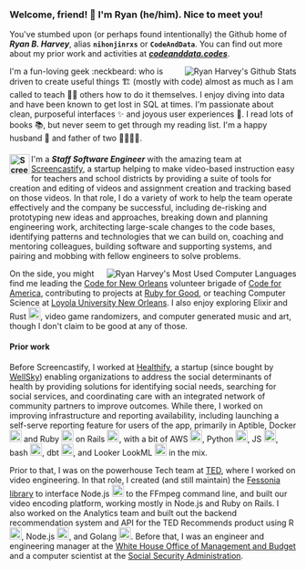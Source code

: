 ### Welcome, friend! :wave: I'm Ryan (he/him). Nice to meet you!

You've stumbed upon (or perhaps found intentionally) the Github home of **_Ryan B. Harvey_**, alias **`nihonjinrxs`** or **`CodeAndData`**. You can find out more about my prior work and activities at **_[codeanddata.codes](https://codeanddata.codes)_**.

<img align="right" src="https://github-readme-stats.vercel.app/api?username=nihonjinrxs&theme=tokyonight&show_icons=true&count_private=true" alt="Ryan Harvey's Github Stats"/>

I'm a fun-loving geek :neckbeard: who is driven to create useful things 🏗️ (mostly with code) almost as much as I am called to teach 👨‍🏫 others how to do it themselves. I enjoy diving into data and have been known to get lost in SQL at times. I'm passionate about clean, purposeful interfaces ✨ and joyous user experiences 🥰. I read lots of books :books:, but never seem to get through my reading list. I'm a happy husband 💑 and father of two 👨‍👩‍👧‍👦.

#### <a href="https://www.screencastify.com/"><img align="left" height="35" alt="Screencastify Logo" src="https://assets-global.website-files.com/60a542fbe956e055e9d41cff/60a5bf4dffac65edc12c6be8_logo.svg"/></a>
I'm a **_Staff Software Engineer_** with the amazing team at [Screencastify](https://screencastify.com), a startup helping to make video-based instruction easy for teachers and school districts by providing a suite of tools for creation and editing of videos and assignment creation and tracking based on those videos. In that role, I do a variety of work to help the team operate effectively and the company be successful, including de-risking and prototyping new ideas and approaches, breaking down and planning engineering work, architecting large-scale changes to the code bases, identifying patterns and technologies that we can build on, coaching and mentoring colleagues, building software and supporting systems, and pairing and mobbing with fellow engineers to solve problems.

<img align="right" src="https://github-readme-stats.vercel.app/api/top-langs?username=nihonjinrxs&theme=tokyonight&langs_count=6&layout=compact&count_private=true&hide=HTML,CSS,C%23" alt="Ryan Harvey's Most Used Computer Languages"/>

On the side, you might find me leading the [Code for New Orleans](https://codeforneworleans.org) volunteer brigade of [Code for America](https://codeforamerica.org), contributing to projects at [Ruby for Good](https://rubyforgood.org/), or teaching Computer Science at [Loyola University New Orleans](https://www.loyno.edu/academics/colleges/college-arts-sciences/computer-science). I also enjoy exploring Elixir and Rust <a href="https://www.rust-lang.org/" title="Rust"><img src="https://github.com/tomchen/stack-icons/blob/master/logos/rust.svg" alt="Rust" width="21px" height="21px"></a>, video game randomizers, and computer generated music and art, though I don't claim to be good at any of those.

#### **Prior work**

Before Screencastify, I worked at [Healthify](https://healthify.us), a startup (since bought by [WellSky](https://wellsky.com)) enabling organizations to address the social determinants of health by providing solutions for identifying social needs, searching for social services, and coordinating care with an integrated network of community partners to improve outcomes. While there, I worked on improving infrastructure and reporting availability, including launching a self-serve reporting feature for users of the app, primarily in Aptible, Docker <a href="https://www.docker.com/" title="Docker"><img src="https://github.com/tomchen/stack-icons/blob/master/logos/docker-icon.svg" alt="Docker" width="21px" height="21px"></a> and Ruby <a href="https://www.ruby-lang.org/" title="Ruby"><img src="https://github.com/tomchen/stack-icons/blob/master/logos/ruby.svg" alt="Ruby" width="21px" height="21px"></a> on Rails <a href="https://rubyonrails.org/" title="Ruby on Rails"><img src="https://github.com/tomchen/stack-icons/blob/master/logos/rails.svg" alt="Ruby on Rails" width="21px" height="21px"></a>, with a bit of AWS <a href="https://aws.amazon.com/" title="Amazon Web Services (AWS)"><img src="https://github.com/tomchen/stack-icons/blob/master/logos/aws.svg" alt="AWS" width="21px" height="21px"></a>, Python <a href="https://www.python.org/" title="Python"><img src="https://github.com/tomchen/stack-icons/blob/master/logos/python.svg" alt="Python" width="21px" height="21px"></a>, JS <a href="https://developer.mozilla.org/en-US/docs/Web/JavaScript" title="JavaScript"><img src="https://github.com/tomchen/stack-icons/blob/master/logos/javascript.svg" alt="JavaScript" width="21px" height="21px"></a>, bash <a href="https://www.gnu.org/software/bash/" title="bash"><img src="https://github.com/tomchen/stack-icons/blob/master/logos/bash.svg" alt="bash" width="21px" height="21px"></a>, dbt <a href="https://docs.getdbt.com/" title="dbt"><img src="https://d33wubrfki0l68.cloudfront.net/b8dc46ef553c76847d944665fe5cebdea2e86542/83803/img/dbt-logo-light.svg" alt="dbt" width="21px" height="21px"></a>, and Looker LookML <a href="https://www.looker.com/" title="Looker"><img src="https://github.com/tomchen/stack-icons/blob/master/logos/looker.svg" alt="Looker" width="21px" height="21px"></a> in the mix.

Prior to that, I was on the powerhouse Tech team at [TED](https://www.ted.com), where I worked on video engineering. In that role, I created (and still maintain) the [Fessonia library](https://npmjs.com/package/@tedconf/fessonia) to interface Node.js <a href="https://nodejs.org/" title="Node.js"><img src="https://github.com/tomchen/stack-icons/blob/master/logos/nodejs-icon.svg" alt="Node.js" width="21px" height="21px"></a> to the FFmpeg command line, and built our video encoding platform, working mostly in Node.js and Ruby on Rails. I also worked on the Analytics team and built out the backend recommendation system and API for the TED Recommends product using R <a href="https://www.r-project.org/" title="R"><img src="https://github.com/tomchen/stack-icons/blob/master/logos/r-lang.svg" alt="R" width="21px" height="21px"></a>, Node.js <a href="https://nodejs.org/" title="Node.js"><img src="https://github.com/tomchen/stack-icons/blob/master/logos/nodejs-icon.svg" alt="Node.js" width="21px" height="21px"></a>, and Golang <a href="https://golang.google.com/" title="Golang"><img src="https://github.com/tomchen/stack-icons/blob/master/logos/go.svg" alt="Node.js" width="21px" height="21px"></a>. Before that, I was an engineer and engineering manager at the [White House Office of Management and Budget](https://www.whitehouse.gov/omb/) and a computer scientist at the [Social Security Administration](https://socialsecurity.gov).

<!--
**nihonjinrxs/nihonjinrxs** is a ✨ _special_ ✨ repository because its `README.md` (this file) appears on your GitHub profile.

Here are some ideas to get you started:

- 🔭 I’m currently working on ...
- 🌱 I’m currently learning ...
- 👯 I’m looking to collaborate on ...
- 🤔 I’m looking for help with ...
- 💬 Ask me about ...
- 📫 How to reach me: ...
- 😄 Pronouns: ...
- ⚡ Fun fact: ...
-->
